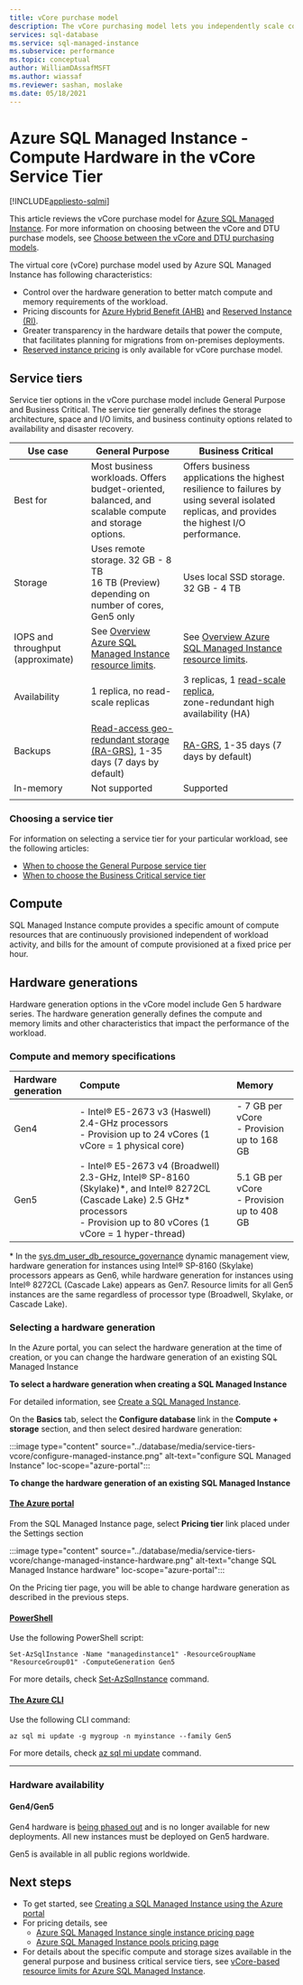 ```yaml
---
title: vCore purchase model
description: The vCore purchasing model lets you independently scale compute and storage resources, match on-premises performance, and optimize price for Azure SQL Managed Instance.
services: sql-database
ms.service: sql-managed-instance
ms.subservice: performance
ms.topic: conceptual
author: WilliamDAssafMSFT
ms.author: wiassaf
ms.reviewer: sashan, moslake
ms.date: 05/18/2021
---
```

# Azure SQL Managed Instance - Compute Hardware in the vCore Service Tier
[!INCLUDE[appliesto-sqlmi](../includes/appliesto-sqlmi.md)]

This article reviews the vCore purchase model for [Azure SQL Managed Instance](sql-managed-instance-paas-overview.md). For more information on choosing between the vCore and DTU purchase models, see [Choose between the vCore and DTU purchasing models](../database/purchasing-models.md).

The virtual core (vCore) purchase model used by Azure SQL Managed Instance has following characteristics:

- Control over the hardware generation to better match compute and memory requirements of the workload.
- Pricing discounts for [Azure Hybrid Benefit (AHB)](../azure-hybrid-benefit.md) and [Reserved Instance (RI)](../database/reserved-capacity-overview.md).
- Greater transparency in the hardware details that power the compute, that facilitates planning for migrations from on-premises deployments.
- [Reserved instance pricing](../database/reserved-capacity-overview.md) is only available for vCore purchase model. 

## <a id="compute-tiers"></a>Service tiers

Service tier options in the vCore purchase model include General Purpose and Business Critical. The service tier generally defines the storage architecture, space and I/O limits, and business continuity options related to availability and disaster recovery.

|**Use case**|**General Purpose**|**Business Critical**|
|---|---|---|
|Best for|Most business workloads. Offers budget-oriented, balanced, and scalable compute and storage options. |Offers business applications the highest resilience to failures by using several isolated replicas, and provides the highest I/O performance.|
|Storage|Uses remote storage. 32 GB - 8 TB </br> 16 TB (Preview) depending on number of cores, Gen5 only |Uses local SSD storage. 32 GB - 4 TB |
|IOPS and throughput (approximate)|See [Overview Azure SQL Managed Instance resource limits](../managed-instance/resource-limits.md#service-tier-characteristics).|See [Overview Azure SQL Managed Instance resource limits](../managed-instance/resource-limits.md#service-tier-characteristics).|
|Availability|1 replica, no read-scale replicas|3 replicas, 1 [read-scale replica](../database/read-scale-out.md),<br/>zone-redundant high availability (HA)|
|Backups|[Read-access geo-redundant storage (RA-GRS)](../../storage/common/geo-redundant-design.md), 1-35 days (7 days by default)|[RA-GRS](../../storage/common/geo-redundant-design.md), 1-35 days (7 days by default)|
|In-memory|Not supported|Supported|
||||

### Choosing a service tier

For information on selecting a service tier for your particular workload, see the following articles:

- [When to choose the General Purpose service tier](../database/service-tier-general-purpose.md#when-to-choose-this-service-tier)
- [When to choose the Business Critical service tier](../database/service-tier-business-critical.md#when-to-choose-this-service-tier)

## Compute

SQL Managed Instance compute provides a specific amount of compute resources that are continuously provisioned independent of workload activity, and bills for the amount of compute provisioned at a fixed price per hour.

## Hardware generations

Hardware generation options in the vCore model include Gen 5 hardware series. The hardware generation generally defines the compute and memory limits and other characteristics that impact the performance of the workload.

### Compute and memory specifications

|Hardware generation  |Compute  |Memory  |
|:---------|:---------|:---------|
|Gen4     |- Intel&reg; E5-2673 v3 (Haswell) 2.4-GHz processors<br>- Provision up to 24 vCores (1 vCore = 1 physical core)  |- 7 GB per vCore<br>- Provision up to 168 GB|
|Gen5     |- Intel&reg; E5-2673 v4 (Broadwell) 2.3-GHz, Intel&reg; SP-8160 (Skylake)\*, and Intel&reg; 8272CL (Cascade Lake) 2.5 GHz\* processors<br>- Provision up to 80 vCores (1 vCore = 1 hyper-thread)|5.1 GB per vCore<br>- Provision up to 408 GB|

\* In the [sys.dm_user_db_resource_governance](/sql/relational-databases/system-dynamic-management-views/sys-dm-user-db-resource-governor-azure-sql-database) dynamic management view, hardware generation for instances using Intel&reg; SP-8160 (Skylake) processors appears as Gen6, while hardware generation for instances using Intel&reg; 8272CL (Cascade Lake) appears as Gen7. Resource limits for all Gen5 instances are the same regardless of processor type (Broadwell, Skylake, or Cascade Lake).

### Selecting a hardware generation

In the Azure portal, you can select the hardware generation at the time of creation, or you can change the hardware generation of an existing SQL Managed Instance

**To select a hardware generation when creating a SQL Managed Instance**

For detailed information, see [Create a SQL Managed Instance](../managed-instance/instance-create-quickstart.md).

On the **Basics** tab, select the **Configure database** link in the **Compute + storage** section, and then select desired hardware generation:

:::image type="content" source="../database/media/service-tiers-vcore/configure-managed-instance.png" alt-text="configure SQL Managed Instance"  loc-scope="azure-portal":::
  
**To change the hardware generation of an existing SQL Managed Instance**

#### [The Azure portal](#tab/azure-portal)

From the SQL Managed Instance page, select **Pricing tier** link placed under the Settings section

:::image type="content" source="../database/media/service-tiers-vcore/change-managed-instance-hardware.png" alt-text="change SQL Managed Instance hardware"  loc-scope="azure-portal":::

On the Pricing tier page, you will be able to change hardware generation as described in the previous steps.

#### [PowerShell](#tab/azure-powershell)

Use the following PowerShell script:

```powershell-interactive
Set-AzSqlInstance -Name "managedinstance1" -ResourceGroupName "ResourceGroup01" -ComputeGeneration Gen5
```

For more details, check [Set-AzSqlInstance](/powershell/module/az.sql/set-azsqlinstance) command.

#### [The Azure CLI](#tab/azure-cli)

Use the following CLI command:

```azurecli-interactive
az sql mi update -g mygroup -n myinstance --family Gen5
```

For more details, check [az sql mi update](/cli/azure/sql/mi#az_sql_mi_update) command.

---

### Hardware availability

#### <a id="gen4gen5-1"></a> Gen4/Gen5

Gen4 hardware is [being phased out](https://azure.microsoft.com/updates/gen-4-hardware-on-azure-sql-database-approaching-end-of-life-in-2020/) and is no longer available for new deployments. All new instances must be deployed on Gen5 hardware.

Gen5 is available in all public regions worldwide.

## Next steps

- To get started, see [Creating a SQL Managed Instance using the Azure portal](instance-create-quickstart.md)
- For pricing details, see 
    - [Azure SQL Managed Instance single instance pricing page](https://azure.microsoft.com/pricing/details/azure-sql-managed-instance/single/)
    - [Azure SQL Managed Instance pools pricing page](https://azure.microsoft.com/pricing/details/azure-sql-managed-instance/pools/)
- For details about the specific compute and storage sizes available in the general purpose and business critical service tiers, see [vCore-based resource limits for Azure SQL Managed Instance](resource-limits.md).
